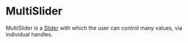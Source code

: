 # MultiSlider

MultiSlider is a [Slider](../Slider/README.md) with which the user can control many values, via individual handles.